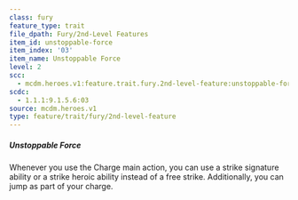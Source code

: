 ```yaml
---
class: fury
feature_type: trait
file_dpath: Fury/2nd-Level Features
item_id: unstoppable-force
item_index: '03'
item_name: Unstoppable Force
level: 2
scc:
  - mcdm.heroes.v1:feature.trait.fury.2nd-level-feature:unstoppable-force
scdc:
  - 1.1.1:9.1.5.6:03
source: mcdm.heroes.v1
type: feature/trait/fury/2nd-level-feature
---
```


##### Unstoppable Force

Whenever you use the Charge main action, you can use a strike signature ability or a strike heroic ability instead of a free strike. Additionally, you can jump as part of your charge.
